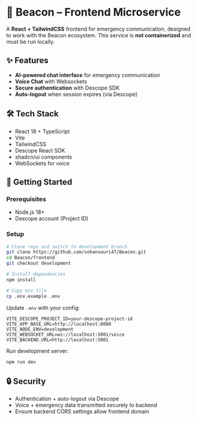 # 🔔 Beacon – Frontend Microservice

A **React + TailwindCSS** frontend for emergency communication, designed to work with the Beacon ecosystem. This service is **not containerized** and must be run locally.



## ✨ Features

* **AI-powered chat interface** for emergency communication
* **Voice Chat** with Websockets
* **Secure authentication** with Descope SDK
* **Auto-logout** when session expires (via Descope)



## 🛠 Tech Stack

* React 18 + TypeScript
* Vite
* TailwindCSS
* Descope React SDK
* shadcn/ui components
* WebSockets for voice



## 🚀 Getting Started

### Prerequisites

* Node.js 18+
* Descope account (Project ID)

### Setup

```bash
# Clone repo and switch to development branch
git clone https://github.com/sohansouri47/Beacon.git
cd Beacon/frontend
git checkout development

# Install dependencies
npm install

# Copy env file
cp .env.example .env
```

Update `.env` with your config:

```env
VITE_DESCOPE_PROJECT_ID=your-descope-project-id
VITE_APP_BASE_URL=http://localhost:8080
VITE_NODE_ENV=development
VITE_WEBSOCKET_URL=ws://localhost:5001/voice 
VITE_BACKEND_URL=http://localhost:5001
```

Run development server:

```bash
npm run dev
```



## 🔒 Security

* Authentication + auto-logout via Descope
* Voice + emergency data transmitted securely to backend
* Ensure backend CORS settings allow frontend domain


